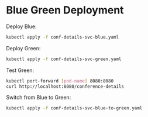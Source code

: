 # Blue Green Deployment

Deploy Blue: 

```bash
kubectl apply -f conf-details-svc-blue.yaml
```

Deploy Green: 
```bash
kubectl apply -f conf-details-svc-green.yaml
```

Test Green:
```bash
kubectl port-forward [pod-name] 8080:8080
curl http://localhost:8080/conference-details
```

Switch from Blue to Green:
```bash
kubectl apply -f conf-details-svc-blue-to-green.yaml
```
